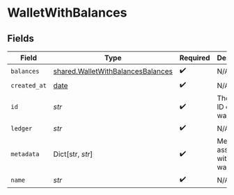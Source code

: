 # WalletWithBalances


## Fields

| Field                                                                                  | Type                                                                                   | Required                                                                               | Description                                                                            |
| -------------------------------------------------------------------------------------- | -------------------------------------------------------------------------------------- | -------------------------------------------------------------------------------------- | -------------------------------------------------------------------------------------- |
| `balances`                                                                             | [shared.WalletWithBalancesBalances](../../models/shared/walletwithbalancesbalances.md) | :heavy_check_mark:                                                                     | N/A                                                                                    |
| `created_at`                                                                           | [date](https://docs.python.org/3/library/datetime.html#date-objects)                   | :heavy_check_mark:                                                                     | N/A                                                                                    |
| `id`                                                                                   | *str*                                                                                  | :heavy_check_mark:                                                                     | The unique ID of the wallet.                                                           |
| `ledger`                                                                               | *str*                                                                                  | :heavy_check_mark:                                                                     | N/A                                                                                    |
| `metadata`                                                                             | Dict[str, *str*]                                                                       | :heavy_check_mark:                                                                     | Metadata associated with the wallet.                                                   |
| `name`                                                                                 | *str*                                                                                  | :heavy_check_mark:                                                                     | N/A                                                                                    |